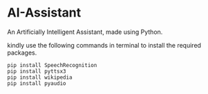 # AI-Assistant
An Artificially Intelligent Assistant, made using Python.

kindly use the following commands in terminal to install the required packages.
```
pip install SpeechRecognition
pip install pyttsx3
pip install wikipedia
pip install pyaudio
```
